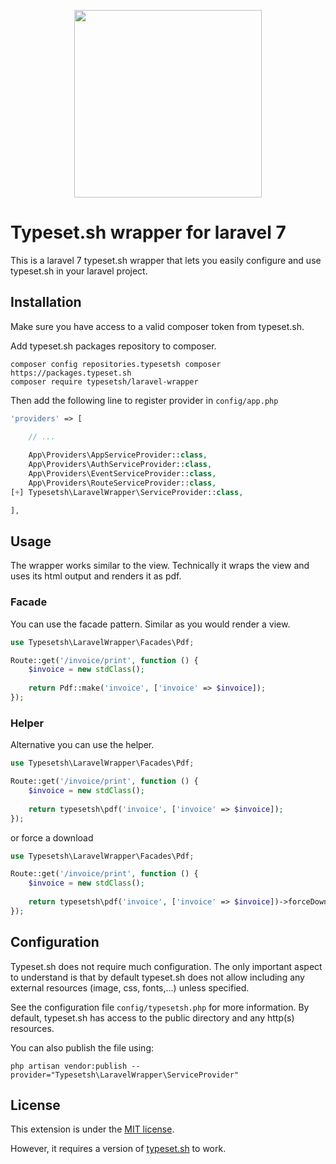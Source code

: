 
<p align="center"><img src="https://static.typeset.sh/images/typeset.sh-logo.svg" width="300"></p>


# Typeset.sh wrapper for laravel 7

This is a laravel 7 typeset.sh wrapper that lets you easily configure and use typeset.sh
in your laravel project.


## Installation

Make sure you have access to a valid composer token from typeset.sh.

Add typeset.sh packages repository to composer.

    composer config repositories.typesetsh composer https://packages.typeset.sh
    composer require typesetsh/laravel-wrapper


Then add the following line to register provider in `config/app.php`
```php
'providers' => [

    // ...
    
    App\Providers\AppServiceProvider::class,
    App\Providers\AuthServiceProvider::class,
    App\Providers\EventServiceProvider::class,
    App\Providers\RouteServiceProvider::class,
[+] Typesetsh\LaravelWrapper\ServiceProvider::class,

],
```  
    
    
## Usage

The wrapper works similar to the view. Technically it wraps the view and uses its html output
and renders it as pdf.

### Facade

You can use the facade pattern. Similar as you would render a view.

```php
use Typesetsh\LaravelWrapper\Facades\Pdf;

Route::get('/invoice/print', function () {
    $invoice = new stdClass();
    
    return Pdf::make('invoice', ['invoice' => $invoice]);
});
```


### Helper

Alternative you can use the helper.

```php
use Typesetsh\LaravelWrapper\Facades\Pdf;

Route::get('/invoice/print', function () {
    $invoice = new stdClass();
    
    return typesetsh\pdf('invoice', ['invoice' => $invoice]);
});
```

or force a download

```php
use Typesetsh\LaravelWrapper\Facades\Pdf;

Route::get('/invoice/print', function () {
    $invoice = new stdClass();
    
    return typesetsh\pdf('invoice', ['invoice' => $invoice])->forceDownload('invoice.pdf');
});
```


## Configuration

Typeset.sh does not require much configuration. The only important aspect to understand is that
by default typeset.sh does not allow including any external resources (image, css, fonts,...) 
unless specified.

See the configuration file `config/typesetsh.php` for more information. By default, typeset.sh
has access to the public directory and any http(s) resources.

You can also publish the file using:

    php artisan vendor:publish --provider="Typesetsh\LaravelWrapper\ServiceProvider"
    
    
## License

This extension is under the [MIT license](LICENSE).

However, it requires a version of [typeset.sh](https://typeset.sh/) to work.